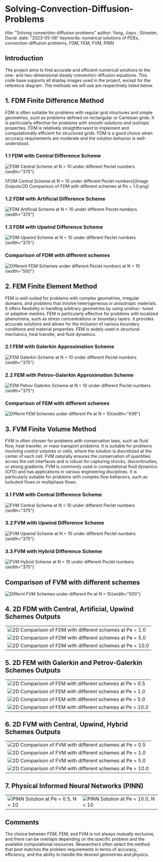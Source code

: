 # Solving-Convection-Diffusion-Problems

title: "Solving convection-diffusion problems" 
author: Yang, Jiayu ; Silvester, David. 
date: "2023-05-06" 
keywords: numerical solutions of PDEs, convection-diffusion problems, FDM, FEM, FVM, PINN

## Introduction

The project aims to find accurate and efficient numerical solutions to the one- and two-dimensional steady convection-diffusion equations. This code base supports all display images used in the project, except for the reference diagram. The methods we will use are respectively listed below.

## 1. FDM Finite Difference Method

FDM is often suitable for problems with regular grid structures and simple geometries, such as problems defined on rectangular or Cartesian grids. It is particularly effective for problems with smooth solutions and isotropic properties. FDM is relatively straightforward to implement and computationally efficient for structured grids. FDM is a good choice when accuracy requirements are moderate and the solution behavior is well-understood.

### 1.1 FDM with Central Difference Scheme

![FDM Central Scheme at N = 10 under different Peclet numbers](Desktop/Solving%20Convection-Diffusion%20Problem/Image%20Outputs/FDM%20Central%20Scheme_N%20=%2010%20under%20different%20Pe.png){width="375"}

![FDM Central Scheme at N = 10 under different Peclet numbers](Image Outputs/2D Comparison of FDM with different schemes at Pe = 1.0.png)

### 1.2 FDM with Artificial Difference Scheme

![FDM Artificial Scheme at N = 10 under different Peclet numbers](Desktop/Solving%20Convection-Diffusion%20Problem/Image%20Outputs/FDM%20Artificial%20Scheme_N%20=%2010%20under%20different%20Pe.png){width="375"}

### 1.3 FDM with Upwind Difference Scheme

![FDM Upwind Scheme at N = 10 under different Peclet numbers](Desktop/Solving%20Convection-Diffusion%20Problem/Image%20Outputs/FDM%20Upwind%20Scheme_N%20=%2010%20under%20different%20Pe.png){width="375"}

### Comparison of FDM with different schemes

![Different FDM Schemes under different Peclet numbers at N = 10](Desktop/Solving%20Convection-Diffusion%20Problem/Image%20Outputs/Differnt%20FDM%20Schemes%20under%20different%20Pe%20at%20N%20=%2010.png){width="500"}

## 2. FEM Finite Element Method

FEM is well-suited for problems with complex geometries, irregular domains, and problems that involve heterogeneous or anisotropic materials. It offers flexibility in handling arbitrary geometries by using unstruc- tured or adaptive meshes. FEM is particularly effective for problems with localized phenomena, such as stress concentrations or boundary layers. It provides accurate solutions and allows for the inclusion of various boundary conditions and material properties. FEM is widely used in structural mechanics, heat transfer, and fluid dynamics.

### 2.1 FEM with Galerkin Approximation Scheme

![FEM Galerkin Scheme at N = 10 under different Peclet numbers](Desktop/Solving%20Convection-Diffusion%20Problem/Image%20Outputs/FEM%20Galerkin%20Scheme_N%20=%2010%20under%20different%20Pe.png){width="375"}

### 2.2 FEM with Petrov-Galerkin Approximation Scheme

![FEM Petrov Galerkin Scheme at N = 10 under different Peclet numbers](Desktop/Solving%20Convection-Diffusion%20Problem/Image%20Outputs/FEM%20Petrov%20Galerkin%20Scheme_N%20=%2010%20under%20different%20Pe.png){width="375"}

### Comparison of FEM with different schemes

![Differnt FEM Schemes under different Pe at N = 10](Desktop/Solving%20Convection-Diffusion%20Problem/Image%20Outputs/Differnt%20FEM%20Schemes%20under%20different%20Pe%20at%20N%20=%2010.png){width="936"}

## 3. FVM Finite Volume Method

FVM is often chosen for problems with conservation laws, such as fluid flow, heat transfer, or mass transport problems. It is suitable for problems involving control volumes or cells, where the solution is discretized at the center of each cell. FVM naturally ensures the conservation of quantities across the cell interfaces and is robust for capturing shocks, discontinuities, or strong gradients. FVM is commonly used in computational fluid dynamics (CFD) and has applications in various engineering disciplines. It is particularly suitable for problems with complex flow behaviors, such as turbulent flows or multiphase flows.

### 3.1 FVM with Central Difference Scheme

![FVM Central Scheme at N = 10 under different Peclet numbers](Desktop/Solving%20Convection-Diffusion%20Problem/Image%20Outputs/FVM%20Central%20Scheme_N%20=%2010%20under%20different%20Pe.png){width="375"}

### 3.2 FVM with Upwind Difference Scheme

![FVM Upwind Scheme at N = 10 under different Peclet numbers](Desktop/Solving%20Convection-Diffusion%20Problem/Image%20Outputs/FVM%20Upwind%20Scheme_N%20=%2010%20under%20different%20Pe.png){width="375"}

### 3.3 FVM with Hybrid Difference Scheme

![FVM Hybrid Scheme at N = 10 under different Peclet numbers](Desktop/Solving%20Convection-Diffusion%20Problem/Image%20Outputs/FVM%20Hybrid%20Scheme_N%20=%2010%20under%20different%20Pe.png){width="375"}

## Comparison of FVM with different schemes

![Differnt FVM Schemes under different Pe at N = 10](Desktop/Solving%20Convection-Diffusion%20Problem/Image%20Outputs/Differnt%20FVM%20Schemes%20under%20different%20Pe%20at%20N%20=%2010.png){width="500"}

## 4. 2D FDM with Central, Artificial, Upwind Schemes Outputs

|                                                                                                                                                                                                                |
|----------------------------------------------------------------------------------------------------------------------------------------------------------------------------------------------------------------|
| ![2D Comparison of FDM with different schemes at Pe = 1.0](Desktop/Solving%20Convection-Diffusion%20Problem/Image%20Outputs/2D%20Comparison%20of%20FDM%20with%20different%20schemes%20at%20Pe%20=%201.0.png)   |
| ![2D Comparison of FDM with different schemes at Pe = 5.0](Desktop/Solving%20Convection-Diffusion%20Problem/Image%20Outputs/2D%20Comparison%20of%20FDM%20with%20different%20schemes%20at%20Pe%20=%205.0.png)   |
| ![2D Comparison of FDM with different schemes at Pe = 10.0](Desktop/Solving%20Convection-Diffusion%20Problem/Image%20Outputs/2D%20Comparison%20of%20FDM%20with%20different%20schemes%20at%20Pe%20=%2010.0.png) |

## 5. 2D FEM with Galerkin and Petrov-Galerkin Schemes Outputs

|                                                                                                                                                                                                                |
|----------------------------------------------------------------------------------------------------------------------------------------------------------------------------------------------------------------|
| ![2D Comparison of FEM with different schemes at Pe = 0.5](Desktop/Solving%20Convection-Diffusion%20Problem/Image%20Outputs/2D%20Comparison%20of%20FEM%20with%20different%20schemes%20at%20Pe%20=%200.5.png)   |
| ![2D Comparison of FEM with different schemes at Pe = 1.0](Desktop/Solving%20Convection-Diffusion%20Problem/Image%20Outputs/2D%20Comparison%20of%20FEM%20with%20different%20schemes%20at%20Pe%20=%201.0.png)   |
| ![2D Comparison of FEM with different schemes at Pe = 5.0](Desktop/Solving%20Convection-Diffusion%20Problem/Image%20Outputs/2D%20Comparison%20of%20FEM%20with%20different%20schemes%20at%20Pe%20=%205.0.png)   |
| ![2D Comparison of FEM with different schemes at Pe = 10.0](Desktop/Solving%20Convection-Diffusion%20Problem/Image%20Outputs/2D%20Comparison%20of%20FEM%20with%20different%20schemes%20at%20Pe%20=%2010.0.png) |

## 6. 2D FVM with Central, Upwind, Hybrid Schemes Outputs

|                                                                                                                                                                                                                |
|----------------------------------------------------------------------------------------------------------------------------------------------------------------------------------------------------------------|
| ![2D Comparison of FVM with different schemes at Pe = 0.5](Desktop/Solving%20Convection-Diffusion%20Problem/Image%20Outputs/2D%20Comparison%20of%20FVM%20with%20different%20schemes%20at%20Pe%20=%200.5.png)   |
| ![2D Comparison of FVM with different schemes at Pe = 1.0](Desktop/Solving%20Convection-Diffusion%20Problem/Image%20Outputs/2D%20Comparison%20of%20FVM%20with%20different%20schemes%20at%20Pe%20=%201.0.png)   |
| ![2D Comparison of FVM with different schemes at Pe = 5.0](Desktop/Solving%20Convection-Diffusion%20Problem/Image%20Outputs/2D%20Comparison%20of%20FVM%20with%20different%20schemes%20at%20Pe%20=%205.0.png)   |
| ![2D Comparison of FVM with different schemes at Pe = 10.0](Desktop/Solving%20Convection-Diffusion%20Problem/Image%20Outputs/2D%20Comparison%20of%20FVM%20with%20different%20schemes%20at%20Pe%20=%2010.0.png) |

## 7. Physical Informed Neural Networks (PINN)

|                                                                                                                                                              |                                                                                                                                                              |
|--------------------------------------------------------------------------------------------------------------------------------------------------------------|--------------------------------------------------------------------------------------------------------------------------------------------------------------|
| ![PINN Solution at Pe = 0.5, N = 10](Desktop/Solving%20Convection-Diffusion%20Problem/Image%20Outputs/PINN%20Solution%20at%20Pe%20=%200.5,%20N%20=%2010.png) | ![PINN Solution at Pe = 10.0, N = 10](Desktop/Solving%20Convection-Diffusion%20Problem/Image%20Outputs/PINN%20Solution%20at%20Pe%20=%2010,%20N%20=%2010.png) |

## Comments

The choice between FDM, FEM, and FVM is not always mutually exclusive, and there can be overlaps depending on the specific problem and the available computational resources. Researchers often select the method that best matches the problem requirements in terms of accuracy, efficiency, and the ability to handle the desired geometries and physics.
